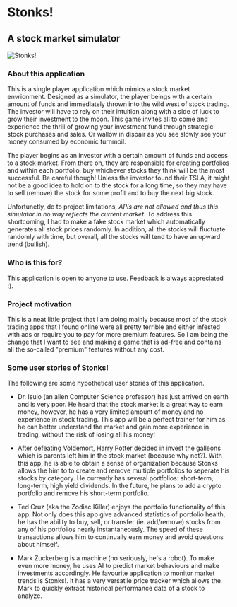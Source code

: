 # Stonks!

## A stock market simulator

![Stonks!](https://github.students.cs.ubc.ca/CPSC210-2020W-T2/project_n1a0o/blob/master/data/images/stonks.png)

### About this application

This is a single player application which mimics a stock market envrionment. Designed as a simulator, the player beings with a certain amount of funds and immediately thrown into the wild west of stock trading. The investor will have to rely on their intuition along with a side of luck to grow their investment to the moon. This game invites all to come and experience the thrill of growing your investment fund through strategic stock purchases and sales. Or wallow in dispair as you see slowly see your money consumed by economic turnmoil.

The player begins as an investor with a certain amount of funds and access to a stock market. From there on, they are responsible for creating portfolios and within each portfolio, buy whichever stocks they think will be the most successful. Be careful though! Unless the investor found their TSLA, it might not be a good idea to hold on to the stock for a long time, so they may have to sell (remove) the stock for some profit and to buy the next big stock. 

Unfortunetly, do to project limitations, *APIs are not allowed and thus this simulator in no way reflects the current market*. To address this shortcoming, I had to make a fake stock market which automatically generates all stock prices randomly. In addition, all the stocks will fluctuate randomly with time, but overall, all the stocks will tend to have an upward trend (bullish). 

### Who is this for?

This application is open to anyone to use. Feedback is always appreciated :). 

### Project motivation

This is a neat little project that I am doing mainly because most of the stock trading apps that I found online were all pretty terrible and either infested with ads or require you to pay for more premium features. So I am being the change that I want to see and making a game that is ad-free and contains all the so-called "premium" features without any cost. 

### Some user stories of Stonks!

The following are some hypothetical user stories of this application.

- Dr. Isulo (an alien Computer Science professor) has just arrived on earth and is very poor. He heard that the stock market is a great way to earn money, however, he has a very limited amount of money and no experience in stock trading. This app will be a perfect trainer for him as he can better understand the market and gain more experience in trading, without the risk of losing all his money!

- After defeating Voldemort, Harry Potter decided in invest the galleons which is parents left him in the stock market (because why not?). With this app, he is able to obtain a sense of organization because Stonks allows the him to to create and remove multiple portfolios to seperate his stocks by category. He currently has several portfolios: short-term, long-term, high yield dividends. In the future, he plans to add a crypto portfolio and remove his short-term portfolio.

- Ted Cruz (aka the Zodiac Killer) enjoys the portfolio functionality of this app. Not only does this app give advanced statistics of portfolio health, he has the ability to buy, sell, or transfer (ie. add/remove) stocks from any of his portfolios nearly instantaneously. The speed of these transactions allows him to continually earn money and avoid questions about himself.

- Mark Zuckerberg is a machine (no seriously, he's a robot). To make even more money, he uses AI to predict market behaviours and make investments accordingly. He favourite application to monitor market trends is Stonks!. It has a very versatile price tracker which allows the Mark to quickly extract historical performance data of a stock to analyze.
